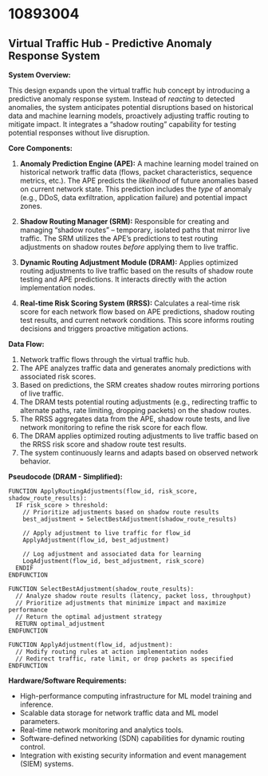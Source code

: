# 10893004

## Virtual Traffic Hub - Predictive Anomaly Response System

**System Overview:**

This design expands upon the virtual traffic hub concept by introducing a predictive anomaly response system. Instead of *reacting* to detected anomalies, the system anticipates potential disruptions based on historical data and machine learning models, proactively adjusting traffic routing to mitigate impact. It integrates a “shadow routing” capability for testing potential responses without live disruption.

**Core Components:**

1.  **Anomaly Prediction Engine (APE):** A machine learning model trained on historical network traffic data (flows, packet characteristics, sequence metrics, etc.). The APE predicts the *likelihood* of future anomalies based on current network state. This prediction includes the *type* of anomaly (e.g., DDoS, data exfiltration, application failure) and potential impact zones.

2.  **Shadow Routing Manager (SRM):** Responsible for creating and managing “shadow routes” – temporary, isolated paths that mirror live traffic. The SRM utilizes the APE’s predictions to test routing adjustments on shadow routes *before* applying them to live traffic.

3.  **Dynamic Routing Adjustment Module (DRAM):**  Applies optimized routing adjustments to live traffic based on the results of shadow route testing and APE predictions. It interacts directly with the action implementation nodes.

4.  **Real-time Risk Scoring System (RRSS):** Calculates a real-time risk score for each network flow based on APE predictions, shadow routing test results, and current network conditions. This score informs routing decisions and triggers proactive mitigation actions.

**Data Flow:**

1.  Network traffic flows through the virtual traffic hub.
2.  The APE analyzes traffic data and generates anomaly predictions with associated risk scores.
3.  Based on predictions, the SRM creates shadow routes mirroring portions of live traffic.
4.  The DRAM tests potential routing adjustments (e.g., redirecting traffic to alternate paths, rate limiting, dropping packets) on the shadow routes.
5.  The RRSS aggregates data from the APE, shadow route tests, and live network monitoring to refine the risk score for each flow.
6.  The DRAM applies optimized routing adjustments to live traffic based on the RRSS risk score and shadow route test results.
7.  The system continuously learns and adapts based on observed network behavior.

**Pseudocode (DRAM - Simplified):**

```
FUNCTION ApplyRoutingAdjustments(flow_id, risk_score, shadow_route_results):
  IF risk_score > threshold:
    // Prioritize adjustments based on shadow route results
    best_adjustment = SelectBestAdjustment(shadow_route_results)

    // Apply adjustment to live traffic for flow_id
    ApplyAdjustment(flow_id, best_adjustment)

    // Log adjustment and associated data for learning
    LogAdjustment(flow_id, best_adjustment, risk_score)
  ENDIF
ENDFUNCTION

FUNCTION SelectBestAdjustment(shadow_route_results):
  // Analyze shadow route results (latency, packet loss, throughput)
  // Prioritize adjustments that minimize impact and maximize performance
  // Return the optimal adjustment strategy
  RETURN optimal_adjustment
ENDFUNCTION

FUNCTION ApplyAdjustment(flow_id, adjustment):
  // Modify routing rules at action implementation nodes
  // Redirect traffic, rate limit, or drop packets as specified
ENDFUNCTION
```

**Hardware/Software Requirements:**

*   High-performance computing infrastructure for ML model training and inference.
*   Scalable data storage for network traffic data and ML model parameters.
*   Real-time network monitoring and analytics tools.
*   Software-defined networking (SDN) capabilities for dynamic routing control.
*   Integration with existing security information and event management (SIEM) systems.